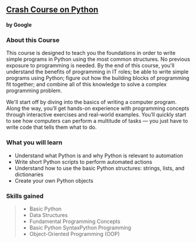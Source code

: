 ## [Crash Course on Python](https://www.coursera.org/learn/python-crash-course?specialization=google-it-automation)

#### by Google

### About this Course
This course is designed to teach you the foundations in order to write simple programs in Python using the most common structures. No previous exposure to programming is needed. By the end of this course, you'll understand the benefits of programming in IT roles; be able to write simple programs using Python; figure out how the building blocks of programming fit together; and combine all of this knowledge to solve a complex programming problem. 

We'll start off by diving into the basics of writing a computer program. Along the way, you’ll get hands-on experience with programming concepts through interactive exercises and real-world examples. You’ll quickly start to see how computers can perform a multitude of tasks — you just have to write code that tells them what to do.

### What you will learn
* Understand what Python is and why Python is relevant to automation
* Write short Python scripts to perform automated actions
* Understand how to use the basic Python structures: strings, lists, and dictionaries
* Create your own Python objects

### Skills gained
>* Basic Python 
>* Data Structures
>* Fundamental Programming Concepts
>* Basic Python SyntaxPython Programming
>* Object-Oriented Programming (OOP)
